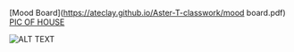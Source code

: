 
[Mood Board](https://ateclay.github.io/Aster-T-classwork/mood board.pdf)
[PIC OF HOUSE](https://ateclay.github.io/Aster-T-classwork/FILENAME.PDF)

![ALT TEXT](https://ateclay.github.io/Aster-T-classwork/FILENAME.JPG)
